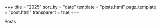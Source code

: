 +++
title = "2025"
sort_by = "date"
template = "posts.html"
page_template = "post.html"
transparent = true
+++

Posts
